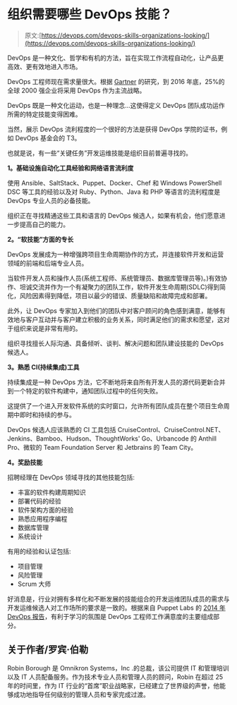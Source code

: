 # 组织需要哪些 DevOps 技能？

> 原文:[https://devops.com/devops-skills-organizations-looking/](https://devops.com/devops-skills-organizations-looking/)

DevOps 是一种文化、哲学和有机的方法，旨在实现工作流程自动化，让产品更高效、更有效地进入市场。

DevOps 工程师现在需求量很大。根据 [Gartner](https://www.gartner.com/newsroom/id/2999017) 的研究，到 2016 年底，25%的全球 2000 强企业将采用 DevOps 作为主流战略。

DevOps 既是一种文化运动，也是一种理念…这使得定义 DevOps 团队成功运作所需的特定技能变得困难。

当然，展示 DevOps 流利程度的一个很好的方法是获得 DevOps 学院的证书，例如 DevOps 基金会的 T3。

也就是说，有一些“关键任务”开发运维技能是组织目前普遍寻找的。

**1。基础设施自动化工具经验和网络语言流利度**

使用 Ansible、SaltStack、Puppet、Docker、Chef 和 Windows PowerShell DSC 等工具的经验以及对 Ruby、Python、Java 和 PHP 等语言的流利程度是 DevOps 专业人员的必备技能。

组织正在寻找精通这些工具和语言的 DevOps 候选人，如果有机会，他们愿意进一步提高自己的能力。

**2。“软技能”方面的专长**

DevOps 发展成为一种增强跨项目生命周期协作的方式，并连接软件开发和运营领域的前端和后端专业人员。

当软件开发人员和操作人员(系统工程师、系统管理员、数据库管理员等)。)有效协作、坦诚交流并作为一个有凝聚力的团队工作，软件开发生命周期(SDLC)得到简化，风险因素得到降低，项目以最少的错误、质量缺陷和故障完成和部署。

此外，让 DevOps 专家加入到他们的团队中对客户顾问的角色感到满意，能够有效地与客户互动并与客户建立积极的业务关系，同时满足他们的需求和愿望，这对于组织来说是非常有用的。

组织寻找擅长人际沟通、具备倾听、谈判、解决问题和团队建设技能的 DevOps 候选人。

**3。熟悉 CI(持续集成)工具**

持续集成是一种 DevOps 方法，它不断地将来自所有开发人员的源代码更新合并到一个特定的软件构建中，通知团队过程中的任何失败。

这提供了一个进入开发软件系统的实时窗口，允许所有团队成员在整个项目生命周期中即时和持续的参与。

DevOps 候选人应该熟悉的 CI 工具包括 CruiseControl、CruiseControl.NET、Jenkins、Bamboo、Hudson、ThoughtWorks' Go、Urbancode 的 Anthill Pro、微软的 Team Foundation Server 和 Jetbrains 的 Team City。

**4。奖励技能**

招聘经理在 DevOps 领域寻找的其他技能包括:

*   丰富的软件构建周期知识
*   部署代码的经验
*   软件架构方面的经验
*   熟悉应用程序编程
*   数据库管理
*   系统设计

有用的经验和认证包括:

*   项目管理
*   风险管理
*   Scrum 大师

好消息是，行业对拥有多样化和不断发展的技能组合的开发运维团队成员的需求与开发运维候选人对工作场所的要求是一致的。根据来自 Puppet Labs 的 [2014 年 DevOps 报告](https://puppet.com/blog/2014-state-of-devops-report-statistics-class-edition)，有利于学习的氛围是 DevOps 工程师工作满意度的主要组成部分。

## 关于作者/罗宾·伯勒

Robin Borough 是 Omnikron Systems，Inc .的总裁，该公司提供 IT 和管理培训以及 IT 人员配备服务。作为技术专业人员和管理人员的顾问，Robin 在超过 25 年的时间里，作为 IT 行业的“首席”职业战略家，已经建立了世界级的声誉，他能够成功地指导任何级别的管理人员和专家完成过渡。